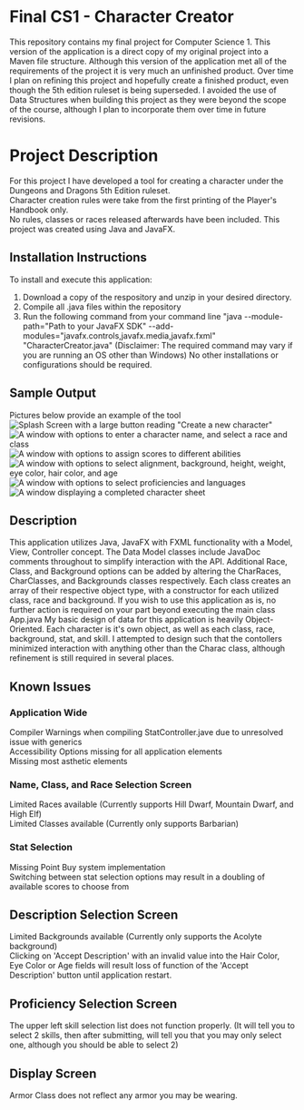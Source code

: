 # Final CS1 - Character Creator

This repository contains my final project for Computer Science 1. This version of the application is a direct copy of my original project into a Maven file structure.  Although this version of the application met all of the requirements of the project it is very much an unfinished product.  Over time I plan on refining this project and hopefully create a finished product, even though the 5th edition ruleset is being superseded.  I avoided the use of Data Structures when building this project as they were beyond the scope of the course, although I plan to incorporate them over time in future revisions.

# Project Description

For this project I have developed a tool for creating a character under the Dungeons and Dragons 5th Edition ruleset.  
Character creation rules were take from the first printing of the Player's Handbook only.  
No rules, classes or races released afterwards have been included.  This project was created using Java and JavaFX.

## Installation Instructions
To install and execute this application:
1. Download a copy of the respository and unzip in your desired directory.  
2. Compile all .java files within the repository
3. Run the following command from your command line "java --module-path="Path to your JavaFX SDK" --add-modules="javafx.controls,javafx.media,javafx.fxml" "CharacterCreator.java"
(Disclaimer:  The required command may vary if you are running an OS other than Windows)
No other installations or configurations should be required.

## Sample Output
Pictures below provide an example of the tool
![Splash Screen with a large button reading "Create a new character"](/img/SplashScreen.jpg "Character Creator Splash Screen")
![A window with options to enter a character name, and select a race and class](/img/NameRaceClass.jpg "Name, Race, and Class Selection Screen")
![A window with options to assign scores to different abilities](/img/Stats.jpg "Stat Selection Screen")
![A window with options to select alignment, background, height, weight, eye color, hair color, and age](/img/Description.jpg "Character Description Screen")
![A window with options to select proficiencies and languages](/img/Proficiency.jpg "Proficiency Selection Screen")
![A window displaying a completed character sheet](/img/Display.jpg "Character Display Screen")

## Description
This application utilizes Java, JavaFX with FXML functionality with a Model, 
View, Controller concept.  The Data Model classes include JavaDoc comments 
throughout to simplify interaction with the API.  Additional Race, Class, and 
Background options can be added by altering the CharRaces, CharClasses, and 
Backgrounds classes respectively.  Each class creates an array of their 
respective object type, with a constructor for each utilized class, race and 
background.  If you wish to use this application as is, no further action is
required on your part beyond executing the main class App.java
My basic design of data for this application is heavily Object-Oriented.  Each 
character is it's own object, as well as each class, race, background, stat, and 
skill.  I attempted to design such that the contollers minimized interaction with 
anything other than the Charac class, although refinement is still required in 
several places.

## Known Issues

### Application Wide
Compiler Warnings when compiling StatController.jave due to unresolved issue with generics</br>
Accessibility Options missing for all application elements</br>
Missing most asthetic elements

### Name, Class, and Race Selection Screen
Limited Races available (Currently supports Hill Dwarf, Mountain Dwarf, and High Elf)</br>
Limited Classes available (Currently only supports Barbarian)</br>

### Stat Selection
Missing Point Buy system implementation</br>
Switching between stat selection options may result in a doubling of available scores to choose from</br>

## Description Selection Screen
Limited Backgrounds available (Currently only supports the Acolyte background)</br>
Clicking on 'Accept Description' with an invalid value into the Hair Color, Eye Color or Age fields will result loss of function of the 'Accept Description' button until application restart.</br>

## Proficiency Selection Screen
The upper left skill selection list does not function properly. (It will tell you to select 2 skills, then after submitting, will tell you that you may only select one, although you should be able to select 2)</br>

## Display Screen
Armor Class does not reflect any armor you may be wearing.
